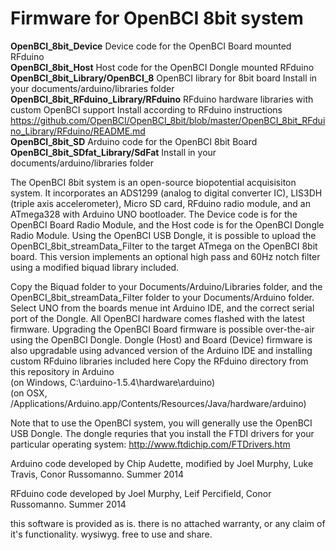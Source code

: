 Firmware for OpenBCI 8bit system
=================

**OpenBCI_8bit_Device**
Device code for the OpenBCI Board mounted RFduino    
**OpenBCI_8bit_Host**
Host code for the OpenBCI Dongle mounted RFduino    
**OpenBCI_8bit_Library/OpenBCI_8**
OpenBCI library for 8bit board
Install in your documents/arduino/libraries folder    
**OpenBCI_8bit_RFduino_Library/RFduino**
RFduino hardware libraries with custom OpenBCI support
Install according to RFduino instructions           https://github.com/OpenBCI/OpenBCI_8bit/blob/master/OpenBCI_8bit_RFduino_Library/RFduino/README.md    
**OpenBCI_8bit_SD**
Arduino code for the OpenBCI 8bit Board    
**OpenBCI_8bit_SDfat_Library/SdFat**
Install in your documents/arduino/libraries folder    
    

The OpenBCI 8bit system is an open-source biopotential acquisisiton system. It incorporates an ADS1299 (analog to digital converter IC), LIS3DH (triple axis accelerometer), Micro SD card, RFduino radio module, and an ATmega328 with Arduino UNO bootloader. The Device code is for the OpenBCI Board Radio Module, and the Host code is for the OpenBCI Dongle Radio Module. 
Using the OpenBCI USB Dongle, it is possible to upload the OpenBCI_8bit_streamData_Filter to the target ATmega on the OpenBCI 8bit board. This version implements an optional high pass and 60Hz notch filter using a modified biquad library included.

Copy the Biquad folder to your Documents/Arduino/Libraries folder, and the OpenBCI_8bit_streamData_Filter folder to your Documents/Arduino folder. Select UNO from the boards menue int Arduino IDE, and the correct serial port of the Dongle. All OpenBCI hardware comes flashed with the latest firmware. Upgrading the OpenBCI Board firmware is possible over-the-air using the OpenBCI Dongle. Dongle (Host) and Board (Device) firmware is also upgradable using advanced version of the Arduino IDE and installing custom RFduino libraries included here 
Copy the RFduino directory from this repository in Arduino  
  (on Windows, C:\arduino-1.5.4\hardware\arduino)  
  (on OSX, /Applications/Arduino.app/Contents/Resources/Java/hardware/arduino)  

Note that to use the OpenBCI system, you will generally use the OpenBCI USB Dongle.  The dongle requries that you install the FTDI drivers for your particular operating system: http://www.ftdichip.com/FTDrivers.htm

Arduino code developed by Chip Audette, modified by Joel Murphy, Luke Travis, Conor Russomanno. Summer 2014

RFduino code developed by Joel Murphy, Leif Percifield, Conor Russomanno. Summer 2014

this software is provided as is. there is no attached warranty, or any claim of it's functionality. wysiwyg.
free to use and share. 
